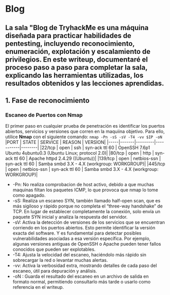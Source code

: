 # Blog 
La sala "Blog de TryhackMe es una máquina diseñada para practicar habilidades
de pentesting, incluyendo reconocimiento, enumeración, explotación y escalamiento de privilegios. En este 
writeup, documentaré el proceso paso a paso para completar la sala, explicando las herramientas utilizadas, 
los resultados obtenidos y las lecciones aprendidas. 
---
## 1. Fase de reconocimiento 
### Escaneo de Puertos con Nmap
El primer paso en cualquier prueba de penetración es identificar los puertos abiertos, servicios y versiones 
que corren en la maquiina objetivo. Para ello, utilice **Nmap** con el siguiente comando:
`nmap -Pn -sS -sV -T4 -vv $IP -oN`
|PORT | STATE | SERVICE | REASON | VERSION|
|-----|-------|---------|-----------|--------|
|22/tcp |  open | ssh | syn-ack  ttl 60 | OpenSSH 7.6p1 Ubuntu 4ubuntu0.3 (Ubuntu Linux; protocol 2.0)|
|80/tcp | open | http | syn-ack  ttl 60 | Apache httpd 2.4.29 ((Ubuntu))|
|139/tcp | open | netbios-ssn | syn-ack ttl 60 | Samba smbd 3.X - 4.X (workgroup: WORKGROUP)|
|445/tcp | open | netbios-ssn | syn-ack ttl 60 | Samba smbd 3.X - 4.X (workgroup: WORKGROUP)|
- -Pn: No realiza comprobacion de host activo, debido a que muchas maquinas filtan los paquetes ICMP, lo que provoca que nmap lo tome como apagado.
- -sS: Realiza un escaneo SYN, también llamado half-open scan, que es más sigiloso y rápido porque no completa el “three-way handshake” de TCP. En lugar de establecer completamente la conexión, solo envía un paquete SYN inicial y analiza la respuesta del servidor.
- -sV: Activa la detección de versiones de los servicios que se encuentran corriendo en los puertos abiertos. Esto permite identificar la versión exacta del software. Y es fundamental para detectar posibles vulnerabilidades asociadas a esa versión específica. Por ejemplo, algunas versiones antiguas de OpenSSH o Apache pueden tener fallos conocidos que pueden ser explotables.
- -T4: Ajusta la velocidad del escaneo, haciéndolo más rápido sin sobrecargar la red o levantar muchas alertas.
- -vv: Activa la verbosidad extra, mostrando detalles de cada paso del escaneo, útil para depuración y análisis.
- -oN <archivo>: Guarda el resultado del escaneo en un archivo de salida en formato normal, permitiendo consultarlo más tarde o usarlo como referencia en el writeup.

